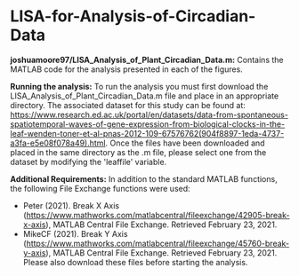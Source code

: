 # LISA-for-Analysis-of-Circadian-Data

**joshuamoore97/LISA_Analysis_of_Plant_Circadian_Data.m:**
Contains the MATLAB code for the analysis presented in each of the figures. 

**Running the analysis:**
To run the analysis you must first download the LISA_Analysis_of_Plant_Circadian_Data.m file and place in an appropriate directory. 
The associated dataset for this study can be found at: https://www.research.ed.ac.uk/portal/en/datasets/data-from-spontaneous-spatiotemporal-waves-of-gene-expression-from-biological-clocks-in-the-leaf-wenden-toner-et-al-pnas-2012-109-67576762(904f8897-1eda-4737-a3fa-e5e08f078a49).html.
Once the files have been downloaded and placed in the same directory as the .m file, please select one from the dataset by modifying the 'leaffile' variable. 

**Additional Requirements:** 
In addition to the standard MATLAB functions, the following File Exchange functions were used: 
 - Peter (2021). Break X Axis (https://www.mathworks.com/matlabcentral/fileexchange/42905-break-x-axis), MATLAB Central File Exchange. Retrieved February 23, 2021.
 - MikeCF (2021). Break Y Axis (https://www.mathworks.com/matlabcentral/fileexchange/45760-break-y-axis), MATLAB Central File Exchange. Retrieved February 23, 2021.
Please also download these files before starting the analysis. 
